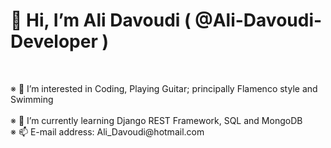 <!---
Ali-Davoudi-Developer/Ali-Davoudi-Developer is a ✨ special ✨ repository because its `README.md` (this file) appears on your GitHub profile.
You can click the Preview link to take a look at your changes.
--->

<!DOCTYPE html>
<html>
<head>
	<meta charset="utf-8">
</head>
<body>
    <h1>
        👋 Hi, I’m Ali Davoudi ( @Ali-Davoudi-Developer )
    </h1>
	<br>
   <p>
   		※ 👀 I’m interested in Coding, Playing Guitar; principally Flamenco style and Swimming
	<br>
       <br>
		※ 🌱 I’m currently learning Django REST Framework, SQL and MongoDB
       <br>
		※ 📫 E-mail address: Ali_Davoudi@hotmail.com
   </p>
    

</body>
</html>
